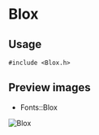Blox
==========

Usage
------

    #include <Blox.h>

Preview images
--------------
* Fonts::Blox 

![Blox](https://raw.githubusercontent.com/Cariad/Blox/master/Preview/Blox.png)

